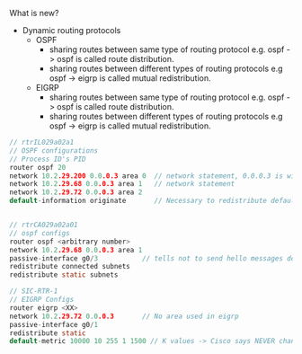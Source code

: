 What is new?
- Dynamic routing protocols
	- OSPF
		- sharing routes between same type of routing protocol e.g. ospf -> ospf is called route distribution.
		- sharing routes between different types of routing protocols e.g ospf -> eigrp is called mutual redistribution.
	- EIGRP
		- sharing routes between same type of routing protocol e.g. ospf -> ospf is called route distribution.
		- sharing routes between different types of routing protocols e.g ospf -> eigrp is called mutual redistribution.

```c
// rtrIL029a02a1
// OSPF configurations 
// Process ID's PID
router ospf 20
network 10.2.29.200 0.0.0.3 area 0  // network statement, 0.0.0.3 is wild card mask 
network 10.2.29.68 0.0.0.3 area 1   // network statement
network 10.2.29.72 0.0.0.3 area 2
default-information originate       // Necessary to redistribute default route


// rtrCA029a02a01
// ospf configs
router ospf <arbitrary number>
network 10.2.29.68 0.0.0.3 area 1
passive-interface g0/3           // tells not to send hello messages down non ospf area
redistribute connected subnets
redistribute static subnets

// SIC-RTR-1
// EIGRP Configs
router eigrp <XX>
network 10.2.29.72 0.0.0.3       // No area used in eigrp
passive-interface g0/1 
redistribute static
default-metric 10000 10 255 1 1500 // K values -> Cisco says NEVER change.

```
